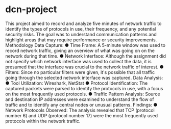 # dcn-project
This project aimed to record and analyze five minutes of network traffic to identify the types of protocols in use, their frequency, and any potential security risks. The goal was to understand communication patterns and highlight areas that may require performance or security improvements.
Methodology
Data Capture:
        ● Time Frame: A 5-minute window was used to record network traffic, giving an overview
of what was going on on the network during that time.
        ● Network Interface: Although the assignment did not specify which network interface was
used to collect the data, it is presumed that the interface was crucial to the network
traffic of interest.
        ● Filters: Since no particular filters were given, it's possible that all traffic going through the
selected network interface was captured.
Data Analysis:
        ● Tool Utilization: Wireshark, NetStat
        ● Protocol Identification: The captured packets were parsed to identify the
            protocols in use, with a focus on the most frequently used protocols.
        ● Traffic Pattern Analysis: Source and destination IP addresses were examined to
            understand the flow of traffic and to identify any central nodes or unusual
            patterns.
Findings:
        ● Network Protocols Observed: The analysis revealed that TCP (protocol number
            6) and UDP (protocol number 17) were the most frequently used protocols within
            the network traffic.
